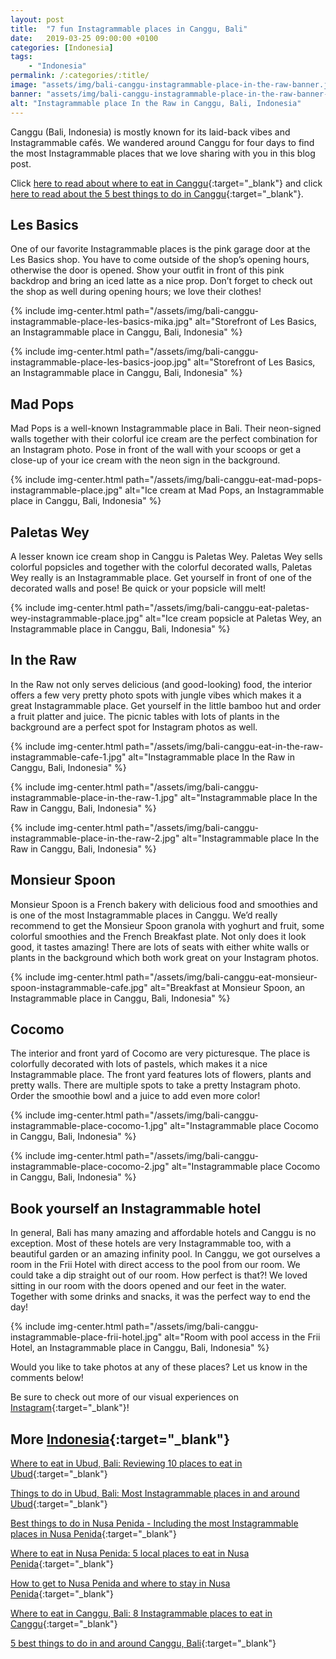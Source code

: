 ```yaml
---
layout: post
title:  "7 fun Instagrammable places in Canggu, Bali"
date:   2019-03-25 09:00:00 +0100
categories: [Indonesia]
tags:
    - "Indonesia"
permalink: /:categories/:title/
image: "assets/img/bali-canggu-instagrammable-place-in-the-raw-banner.jpg"
banner: "assets/img/bali-canggu-instagrammable-place-in-the-raw-banner-large.jpg"
alt: "Instagrammable place In the Raw in Canggu, Bali, Indonesia"
---
```

 
Canggu (Bali, Indonesia) is mostly known for its laid-back vibes and Instagrammable cafés. We wandered around Canggu for four days to find the most Instagrammable places that we love sharing with you in this blog post. 
 
Click [here to read about where to eat in Canggu][eat canggu]{:target="_blank"} and click [here to read about the 5 best things to do in Canggu][things canggu]{:target="_blank"}.
 
## Les Basics
 
One of our favorite Instagrammable places is the pink garage door at the Les Basics shop. You have to come outside of the shop’s opening hours, otherwise the door is opened. Show your outfit in front of this pink backdrop and bring an iced latte as a nice prop. Don’t forget to check out the shop as well during opening hours; we love their clothes!

{% include img-center.html path="/assets/img/bali-canggu-instagrammable-place-les-basics-mika.jpg" alt="Storefront of Les Basics, an Instagrammable place in Canggu, Bali, Indonesia" %}

{% include img-center.html path="/assets/img/bali-canggu-instagrammable-place-les-basics-joop.jpg" alt="Storefront of Les Basics, an Instagrammable place in Canggu, Bali, Indonesia" %}
 
## Mad Pops
 
Mad Pops is a well-known Instagrammable place in Bali. Their neon-signed walls together with their colorful ice cream are the perfect combination for an Instagram photo. Pose in front of the wall with your scoops or get a close-up of your ice cream with the neon sign in the background.

{% include img-center.html path="/assets/img/bali-canggu-eat-mad-pops-instagrammable-place.jpg" alt="Ice cream at Mad Pops, an Instagrammable place in Canggu, Bali, Indonesia" %}
 
## Paletas Wey
 
A lesser known ice cream shop in Canggu is Paletas Wey. Paletas Wey sells colorful popsicles and together with the colorful decorated walls, Paletas Wey really is an Instagrammable place. Get yourself in front of one of the decorated walls and pose! Be quick or your popsicle will melt!

{% include img-center.html path="/assets/img/bali-canggu-eat-paletas-wey-instagrammable-place.jpg" alt="Ice cream popsicle at Paletas Wey, an Instagrammable place in Canggu, Bali, Indonesia" %}
 
## In the Raw
 
In the Raw not only serves delicious (and good-looking) food, the interior offers a few very pretty photo spots with jungle vibes which makes it a great Instagrammable place. Get yourself in the little bamboo hut and order a fruit platter and juice. The picnic tables with lots of plants in the background are a perfect spot for Instagram photos as well.

{% include img-center.html path="/assets/img/bali-canggu-eat-in-the-raw-instagrammable-cafe-1.jpg" alt="Instagrammable place In the Raw in Canggu, Bali, Indonesia" %}

{% include img-center.html path="/assets/img/bali-canggu-instagrammable-place-in-the-raw-1.jpg" alt="Instagrammable place In the Raw in Canggu, Bali, Indonesia" %}

{% include img-center.html path="/assets/img/bali-canggu-instagrammable-place-in-the-raw-2.jpg" alt="Instagrammable place In the Raw in Canggu, Bali, Indonesia" %}

## Monsieur Spoon
 
Monsieur Spoon is a French bakery with delicious food and smoothies and is one of the most Instagrammable places in Canggu. We’d really recommend to get the Monsieur Spoon granola with yoghurt and fruit, some colorful smoothies and the French Breakfast plate. Not only does it look good, it tastes amazing! There are lots of seats with either white walls or plants in the background which both work great on your Instagram photos.

{% include img-center.html path="/assets/img/bali-canggu-eat-monsieur-spoon-instagrammable-cafe.jpg" alt="Breakfast at Monsieur Spoon, an Instagrammable place in Canggu, Bali, Indonesia" %}
 
## Cocomo
 
The interior and front yard of Cocomo are very picturesque. The place is colorfully decorated with lots of pastels, which makes it a nice Instagrammable place. The front yard features lots of flowers, plants and pretty walls. There are multiple spots to take a pretty Instagram photo. Order the smoothie bowl and a juice to add even more color!

{% include img-center.html path="/assets/img/bali-canggu-instagrammable-place-cocomo-1.jpg" alt="Instagrammable place Cocomo in Canggu, Bali, Indonesia" %}
 
{% include img-center.html path="/assets/img/bali-canggu-instagrammable-place-cocomo-2.jpg" alt="Instagrammable place Cocomo in Canggu, Bali, Indonesia" %}
 
## Book yourself an Instagrammable hotel
 
In general, Bali has many amazing and affordable hotels and Canggu is no exception. Most of these hotels are very Instagrammable too, with a beautiful garden or an amazing infinity pool. In Canggu, we got ourselves a room in the Frii Hotel with direct access to the pool from our room. We could take a dip straight out of our room. How perfect is that?! We loved sitting in our room with the doors opened and our feet in the water. Together with some drinks and snacks, it was the perfect way to end the day!

{% include img-center.html path="/assets/img/bali-canggu-instagrammable-place-frii-hotel.jpg" alt="Room with pool access in the Frii Hotel, an Instagrammable place in Canggu, Bali, Indonesia" %}
 
Would you like to take photos at any of these places? Let us know in the comments below!

Be sure to check out more of our visual experiences on [Instagram][instagram]{:target="_blank"}!

## More [Indonesia][indonesia]{:target="_blank"}

[Where to eat in Ubud, Bali: Reviewing 10 places to eat in Ubud][eat ubud]{:target="_blank"}

[Things to do in Ubud, Bali: Most Instagrammable places in and around Ubud][things ubud]{:target="_blank"}

[Best things to do in Nusa Penida - Including the most Instagrammable places in Nusa Penida][things nusa penida]{:target="_blank"}

[Where to eat in Nusa Penida: 5 local places to eat in Nusa Penida][eat nusa penida]{:target="_blank"}

[How to get to Nusa Penida and where to stay in Nusa Penida][stay nusa penida]{:target="_blank"}

[Where to eat in Canggu, Bali: 8 Instagrammable places to eat in Canggu][eat canggu]{:target="_blank"}

[5 best things to do in and around Canggu, Bali][things canggu]{:target="_blank"}

[eat canggu]: https://kipamojo.world/indonesia/Where-to-eat-in-Canggu-Bali-8-Instagrammable-places-to-eat-in-Canggu/ 
[things canggu]: https://kipamojo.world/indonesia/5-best-things-to-do-in-and-around-Canggu-Bali/ 
[eat ubud]: https://kipamojo.world/indonesia/Where-to-eat-in-Ubud-Bali-Reviewing-10-places-to-eat-in-Ubud/ 
[things ubud]: https://kipamojo.world/indonesia/Things-to-do-in-Ubud-Bali-Most-Instagrammable-places-in-and-around-Ubud/ 
[things nusa penida]: https://kipamojo.world/indonesia/Best-things-to-do-in-Nusa-Penida-Including-the-most-Instagrammable-places-in-Nusa-Penida/ 
[eat nusa penida]: https://kipamojo.world/indonesia/Where-to-eat-in-Nusa-Penida-5-local-places-to-eat-in-Nusa-Penida/ 
[stay nusa penida]: https://kipamojo.world/indonesia/How-to-get-to-Nusa-Penida-and-where-to-stay-in-Nusa-Penida/ 

[instagram]: https://instagram.com/kipamojo 
[indonesia]: https://kipamojo.world/tags.html#indonesia
